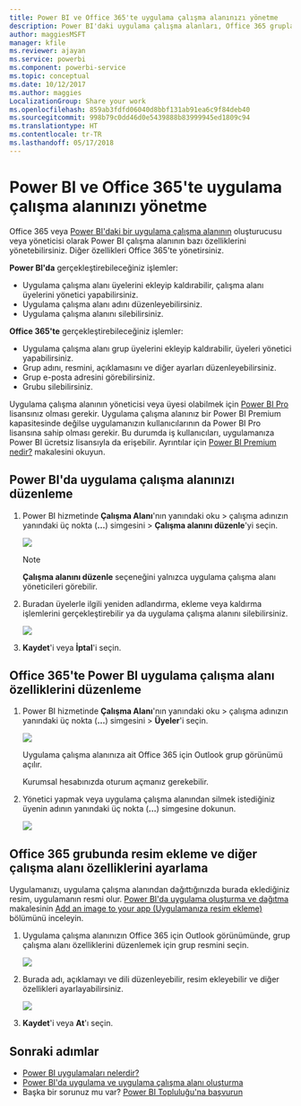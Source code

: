```yaml
---
title: Power BI ve Office 365'te uygulama çalışma alanınızı yönetme
description: Power BI'daki uygulama çalışma alanları, Office 365 grupları temel alınarak oluşturulmuş bir işbirliği deneyimi sunar. Uygulama çalışma alanlarınızı hem Power BI'da hem de Office 365'te yönetebilirsiniz.
author: maggiesMSFT
manager: kfile
ms.reviewer: ajayan
ms.service: powerbi
ms.component: powerbi-service
ms.topic: conceptual
ms.date: 10/12/2017
ms.author: maggies
LocalizationGroup: Share your work
ms.openlocfilehash: 859ab3fdfd06040d8bbf131ab91ea6c9f84deb40
ms.sourcegitcommit: 998b79c0dd46d0e5439888b83999945ed1809c94
ms.translationtype: HT
ms.contentlocale: tr-TR
ms.lasthandoff: 05/17/2018
---
```

# <a name="manage-your-app-workspace-in-power-bi-and-office-365"></a>Power BI ve Office 365'te uygulama çalışma alanınızı yönetme
Office 365 veya [Power BI'daki bir uygulama çalışma alanının](service-install-use-apps.md) oluşturucusu veya yöneticisi olarak Power BI çalışma alanının bazı özelliklerini yönetebilirsiniz. Diğer özellikleri Office 365'te yönetirsiniz. 

**Power BI'da** gerçekleştirebileceğiniz işlemler:

* Uygulama çalışma alanı üyelerini ekleyip kaldırabilir, çalışma alanı üyelerini yönetici yapabilirsiniz.
* Uygulama çalışma alanı adını düzenleyebilirsiniz.
* Uygulama çalışma alanını silebilirsiniz.

**Office 365'te** gerçekleştirebileceğiniz işlemler:

* Uygulama çalışma alanı grup üyelerini ekleyip kaldırabilir, üyeleri yönetici yapabilirsiniz.
* Grup adını, resmini, açıklamasını ve diğer ayarları düzenleyebilirsiniz.
* Grup e-posta adresini görebilirsiniz.
* Grubu silebilirsiniz.

Uygulama çalışma alanının yöneticisi veya üyesi olabilmek için [Power BI Pro](service-free-vs-pro.md) lisansınız olması gerekir. Uygulama çalışma alanınız bir Power BI Premium kapasitesinde değilse uygulamanızın kullanıcılarının da Power BI Pro lisansına sahip olması gerekir. Bu durumda iş kullanıcıları, uygulamanıza Power BI ücretsiz lisansıyla da erişebilir. Ayrıntılar için [Power BI Premium nedir?](service-premium.md) makalesini okuyun.

## <a name="edit-your-app-workspace-in-power-bi"></a>Power BI'da uygulama çalışma alanınızı düzenleme
1. Power BI hizmetinde **Çalışma Alanı**'nın yanındaki oku > çalışma adınızın yanındaki üç nokta (**…**) simgesini > **Çalışma alanını düzenle**'yi seçin. 
   
   ![](media/service-manage-app-workspace-in-power-bi-and-office-365/power-bi-app-ellipsis.png)
   
   > [!NOTE]
   > **Çalışma alanını düzenle** seçeneğini yalnızca uygulama çalışma alanı yöneticileri görebilir.
   > 
   > 
2. Buradan üyelerle ilgili yeniden adlandırma, ekleme veya kaldırma işlemlerini gerçekleştirebilir ya da uygulama çalışma alanını silebilirsiniz. 
   
   ![](media/service-manage-app-workspace-in-power-bi-and-office-365/power-bi-app-edit-workspace.png)
3. **Kaydet**'i veya **İptal**'i seçin.

## <a name="edit-power-bi-app-workspace-properties-in-office-365"></a>Office 365'te Power BI uygulama çalışma alanı özelliklerini düzenleme
1. Power BI hizmetinde **Çalışma Alanı**'nın yanındaki oku > çalışma adınızın yanındaki üç nokta (**…**) simgesini > **Üyeler**'i seçin. 
   
   ![](media/service-manage-app-workspace-in-power-bi-and-office-365/power-bi-app-ellipsis.png)
   
   Uygulama çalışma alanınıza ait Office 365 için Outlook grup görünümü açılır.
   
   Kurumsal hesabınızda oturum açmanız gerekebilir.
2. Yönetici yapmak veya uygulama çalışma alanından silmek istediğiniz üyenin adının yanındaki üç nokta (**…**) simgesine dokunun. 
   
   ![](media/service-manage-app-workspace-in-power-bi-and-office-365/pbi_managegroupo365.png)

## <a name="add-an-image-and-set-other-workspace-properties-in-the-office-365-group"></a>Office 365 grubunda resim ekleme ve diğer çalışma alanı özelliklerini ayarlama
Uygulamanızı, uygulama çalışma alanından dağıttığınızda burada eklediğiniz resim, uygulamanın resmi olur. [Power BI'da uygulama oluşturma ve dağıtma](service-create-distribute-apps.md) makalesinin [Add an image to your app (Uygulamanıza resim ekleme)](service-create-distribute-apps.md#add-an-image-to-your-app-optional) bölümünü inceleyin.

1. Uygulama çalışma alanınızın Office 365 için Outlook görünümünde, grup çalışma alanı özelliklerini düzenlemek için grup resmini seçin.
   
   ![](media/service-manage-app-workspace-in-power-bi-and-office-365/pbi_editgroupo365.png)
2. Burada adı, açıklamayı ve dili düzenleyebilir, resim ekleyebilir ve diğer özellikleri ayarlayabilirsiniz.
   
   ![](media/service-manage-app-workspace-in-power-bi-and-office-365/pbi_editgrpo365dialog.png)
3. **Kaydet**'i veya **At**'ı seçin.

## <a name="next-steps"></a>Sonraki adımlar
* [Power BI uygulamaları nelerdir?](service-install-use-apps.md)
* [Power BI'da uygulama ve uygulama çalışma alanı oluşturma](service-create-distribute-apps.md)
* Başka bir sorunuz mu var? [Power BI Topluluğu'na başvurun](http://community.powerbi.com/)

